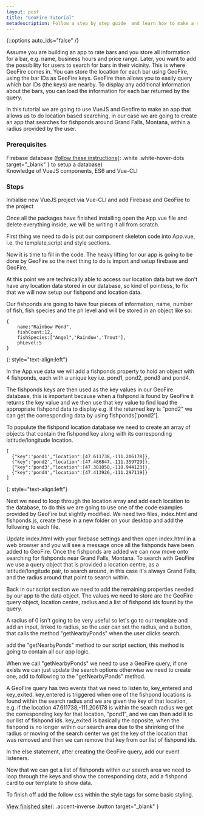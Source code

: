 ```yaml
---
layout: post
title: "GeoFire Tutorial"
metadescription: Follow a step by step guide  and learn how to make a simple location based search app using Vuejs, Geofire and firebase.
---
```


{::options auto_ids="false" /}

Assume you are building an app to rate bars and you store all information for a bar, e.g. name, business hours and price range. Later, you want to add the possibility for users to search for bars in their vicinity. This is where GeoFire comes in. You can store the location for each bar using GeoFire, using the bar IDs as GeoFire keys. GeoFire then allows you to easily query which bar IDs (the keys) are nearby. To display any additional information about the bars, you can load the information for each bar returned by the query.


In this tutorial we are going to use VueJS and Geofire to make an app that allows us to do location based searching, in our case we are going to create an app that searches for fishponds around Grand Falls, Montana, within a radius provided by the user. 


### Prerequisites ###

Firebase database ([follow these instructions][firebase_setup]{: .white .white-hover-dots target="_blank" } to setup a database)  
Knowledge of VueJS components, ES6 and Vue-CLI

### Steps ###

Initialise new VueJS project via Vue-CLI and add Firebase and GeoFire to the project

<script src="https://gist.github.com/Slasher4k/f02e651097cc2b122024e827239677ac.js"></script>

Once all the packages have finished installing open the App.vue file and delete everything inside, we will be writing it all from scratch.

First thing we need to do is put our component skeleton code into App.vue, i.e. the template,script and style sections.

<script src="https://gist.github.com/Slasher4k/3a9b131b3a7a1845108fce06394e446c.js"></script>

Now it is time to fill in the code. The heavy lifting for our app is going to be done by GeoFire so the next thing to do is import and setup firebase and GeoFire. 

<script src="https://gist.github.com/Slasher4k/00a3549aa8f392c6bf959db25c6cc4b0.js"></script>

At this point we are technically able to access our location data but we don't have any location data stored in our database, so kind of pointless, to fix that we will now setup our fishpond and location data.

Our fishponds are going to have four pieces of information, name, number of fish, fish species and the ph level and will be stored in an object like so:

~~~~~
{
    name:"Rainbow Pond",
    fishCount:12,
    fishSpecies:["Angel",'Raindow','Trout'],
    phLevel:5
}
~~~~~
{: style="text-align:left"}

In the App.vue data we will add a fishponds property to hold an object with 4 fishponds, each with a unique key i.e. pond1, pond2, pond3 and pond4. 

<script src="https://gist.github.com/Slasher4k/dbce11fda59f2ba018f5a61981c05af1.js"></script>

The fishponds keys are then used as the key values in our GeoFire database, this is important because when a fishpond is found by GeoFire it returns the key value and we then use that key value to find load the appropriate fishpond data to display e.g. if the returned key is "pond2" we can get the corresponding data by using fishponds['pond2'].

To populute the fishpond location database we need to create an array of objects that contain the fishpond key along with its corresponding latitude/longitude location.

~~~~~
[
  {"key":'pond1',"location":[47.611738,-111.206178]},
  {"key":'pond2',"location":[47.486847,-111.359729]},
  {"key":'pond3',"location":[47.381058,-110.944123]},
  {"key":'pond4',"location":[47.413926,-111.297119]}
]
~~~~~ 
{: style="text-align:left"}

Next we need to loop through the location array and add each location to the database, to do this we are going to use one of the code examples provided by GeoFire but slightly modified. We need two files, index.html and fishponds.js, create these in a new folder on your desktop and add the following to each file.

<script src="https://gist.github.com/Slasher4k/e22532c4aa8096ef197e4969049206c9.js"></script>
<script src="https://gist.github.com/Slasher4k/71f7bd0b89e28ba17fff3db99f8e6553.js"></script>


Update index.html with your firebase settings and then open index.html in a web browser and you will see a message once all the fishponds have been added to GeoFire. Once the fishponds are added we can now move onto searching for fishponds near Grand Falls, Montana. To search with GeoFire we use a query object that is provided a location centre, as a latitude/longitude pair, to search around, in this case it's always Grand Falls, and the radius around that point to search within. 

Back in our script section we need to add the remaining properties needed by our app to the data object. The values we need to store are the GeoFire query object, location centre, radius and a list of fishpond ids found by the query.

<script src="https://gist.github.com/Slasher4k/8fce0921e37d79391a77530ad2539226.js"></script>

A radius of 0 isn't going to be very useful so let's go to our template and add an input, linked to radius, so the user can set the radius, and a button, that calls the method "getNearbyPonds" when the user clicks search.

<script src="https://gist.github.com/Slasher4k/ec47e3c841e104f2634ec220858eade6.js"></script>

add the "getNearbyPonds" method to our script section, this method is going to contain all our app logic.

<script src="https://gist.github.com/Slasher4k/664ee927843db2ecf13f146848cf4242.js"></script>

When we call "getNearbyPonds" we need to use a GeoFire query, if one exists we can just update the search options otherwise we need to create one, add to following to the "getNearbyPonds" method.

 <script src="https://gist.github.com/Slasher4k/79bf840d3d469874527034de5f998844.js"></script>

A GeoFire query has two events that we need to listen to, key_entered and key_exited. key_entered is triggered when one of the fishpond locations is found within the search radius and we are given the key of that location, e.g. if the location 47.611738,-111.206178 is within the search radius we get the corresponding key for that location, "pond1", and we can then add it to our list of fishpond ids. key_exited is basically the opposite, when the fishpond is no longer within our search area due to the shrinking of the radius or moving of the search center we get the key of the location that was removed and then we can remove that key from our list of fishpond ids.

In the else statement, after creating the GeoFire query, add our event listeners.

<script src="https://gist.github.com/Slasher4k/bf35f125e11d98437e9c7315e9fd06b7.js"></script>

Now that we can get a list of fishponds within our search area we need to loop through the keys and show the corresponding data, add a fishpond card to our template to show data.

<script src="https://gist.github.com/Slasher4k/a161220c98a0124b6dc2a025fc012949.js"></script>

To finish off add the follow css within the style tags for some basic styling.

<script src="https://gist.github.com/Slasher4k/438c486ed0ca96a1218461a4f083ba14.js"></script>

[View finished site][finished_site]{: .accent-inverse .button  target="_blank" }


[firebase_setup]: https://firebase.google.com/docs/web/setup
[finished_site]: https://slasher4k.github.io/fishpond/